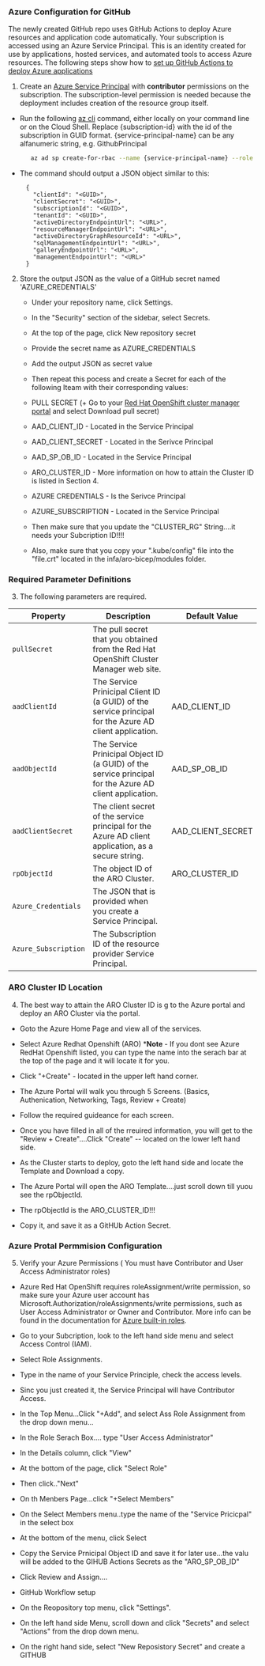 ### Azure Configuration for GitHub  

The newly created GitHub repo uses GitHub Actions to deploy Azure resources and application code automatically. Your subscription is accessed using an Azure Service Principal. This is an identity created for use by applications, hosted services, and automated tools to access Azure resources. The following steps show how to [set up GitHub Actions to deploy Azure applications](https://github.com/Azure/actions-workflow-samples/blob/master/assets/create-secrets-for-GitHub-workflows.md)

1. Create an [Azure Service Principal](https://docs.microsoft.com/en-us/cli/azure/create-an-azure-service-principal-azure-cli) with **contributor** permissions on the subscription. The subscription-level permission is needed because the deployment includes creation of the resource group itself.
 * Run the following [az cli](https://docs.microsoft.com/en-us/cli/azure/?view=azure-cli-latest) command, either locally on your command line or on the Cloud Shell. 
   Replace {subscription-id} with the id of the subscription in GUID format. {service-principal-name} can be any alfanumeric string, e.g. GithubPrincipal
    ```bash  
       az ad sp create-for-rbac --name {service-principal-name} --role contributor --scopes /subscriptions/{subscription-id} --sdk-auth      
      ```
 * The command should output a JSON object similar to this:
 ```
      {
        "clientId": "<GUID>",
        "clientSecret": "<GUID>",
        "subscriptionId": "<GUID>",
        "tenantId": "<GUID>",
        "activeDirectoryEndpointUrl": "<URL>",
        "resourceManagerEndpointUrl": "<URL>",
        "activeDirectoryGraphResourceId": "<URL>",
        "sqlManagementEndpointUrl": "<URL>",
        "galleryEndpointUrl": "<URL>",
        "managementEndpointUrl": "<URL>"
      }
   ```
2. Store the output JSON as the value of a GitHub secret named 'AZURE_CREDENTIALS'
   + Under your repository name, click Settings. 
   + In the "Security" section of the sidebar, select Secrets. 
   + At the top of the page, click New repository secret
   + Provide the secret name as AZURE_CREDENTIALS
   + Add the output JSON as secret value
   + Then repeat this pocess and create a Secret for each of the following Iteam with their corresponding values:  

    + PULL SECRET (+ Go to your [Red Hat OpenShift cluster manager portal](https://console.redhat.com/openshift/install/azure/aro-provisioned) and select Download pull secret)

    + AAD_CLIENT_ID - Located in the Service Principal

    + AAD_CLIENT_SECRET - Located in the Serivce Principal

    + AAD_SP_OB_ID - Located in the Service Principal

    + ARO_CLUSTER_ID - More information on how to attain the Cluster ID is listed in Section 4. 

    + AZURE CREDENTIALS - Is the Serivce Principal

    + AZURE_SUBSCRIPTION - Located in the Service Principal

    + Then make sure that you update the "CLUSTER_RG" String....it needs your Subcription ID!!!!

    + Also, make sure that you copy your ".kube/config" file into the "file.crt" located in the infa/aro-bicep/modules folder. 
  
### Required Parameter Definitions 

3. The following  parameters are required.

| Property | Description | Default Value |
|----------|-------------|---------------|
| `pullSecret` | The pull secret that you obtained from the Red Hat OpenShift Cluster Manager web site.| |
| `aadClientId` | The Service Prinicipal  Client ID  (a GUID) of  the service principal for the Azure AD client application. | AAD_CLIENT_ID |
| `aadObjectId` | The Service Prinicipal Object ID (a GUID) of the service principal for the Azure AD client application. | AAD_SP_OB_ID |
| `aadClientSecret` | The client secret of the service principal for the Azure AD client application, as a secure string. | AAD_CLIENT_SECRET |
| `rpObjectId` | The object ID of the ARO Cluster. | ARO_CLUSTER_ID |
| `Azure_Credentials` | The JSON that is provided when you create a Service Principal. | |
| `Azure_Subscription` | The Subscription ID of the resource provider Service Principal. | |

### ARO Cluster ID Location
4.  The best way to attain the ARO Cluster ID is g to the Azure portal and deploy an ARO Cluster via the portal.  

  + Goto the Azure Home Page and view all of the services.

  + Select Azure Redhat Openshift (ARO) ***Note** - If you dont see Azure RedHat Openshift listed, you can type the name into the serach bar at the top of the page and it will locate it for you. 

  + Click "+Create" - located in the upper left hand corner.

  + The Azure Portal will walk you through 5 Screens. (Basics, Authenication, Networking, Tags, Review + Create)

  + Follow the required guideance for each screen. 

  + Once you have filled in all of the rreuired information, you will get to the "Review + Create"....Click "Create" -- located on the lower left hand side.  

  + As the Cluster starts to deploy, goto the left hand side and locate the Template and Download a copy.

  + The Azure Portal will open the ARO Template....just scroll down till yuou see the rpObjectId. 

  + The rpObjectId is the ARO_CLUSTER_ID!!!

  + Copy it, and save it as a GitHUb Action Secret. 

### Azure Protal Permmision Configuration

5. Verify your Azure Permissions ( You must have Contributor and User Access Administrator roles)
      
  * Azure Red Hat OpenShift requires roleAssignment/write permission, so make sure  your Azure user account has Microsoft.Authorization/roleAssignments/write permissions, such as User Access Administrator or Owner and Contributor. More info can be found in the documentation for [Azure built-in roles](https://learn.microsoft.com/en-us/azure/role-based-access-control/built-in-roles).

  + Go to your Subcription, look to the left hand side menu and select Access Control (IAM).

  + Select Role Assignments.

  + Type in the name of your Service Principle, check the access levels.

  + Sinc you just created it, the Service Principal will have Contributor Access.

  + In the Top Menu...Click "+Add", and select Ass Role Assignment from the drop down menu...

  + In the Role Serach Box.... type "User Access Administrator"

  + In the Details column, click "View"

  + At the bottom of the page, click "Select Role"

  + Then click.."Next"

  + On th Menbers Page...click "+Select Members"

  + On the Select Members menu..type the name of the "Service Pricicpal" in the select box

  + At the bottom of the menu, click Select

  + Copy the Service Prnicipal Object ID and save it for later use...the valu will be added to the GIHUB Actions Secrets as the "ARO_SP_OB_ID"

  + Click Review and Assign....

  + GitHub Workflow setup

  + On the Reopository top menu, click "Settings".

  + On the left hand side Menu, scroll down and click "Secrets" and select "Actions" from the drop down menu.

  + On the right hand side, select "New Reposistory Secret" and create a GITHUB 

